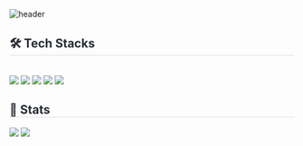 
![header](https://capsule-render.vercel.app/api?type=waving&height=200&color=gradient&text=Yuri%20Kim&fontAlignY=38&fontColor=fff&reversal=false) 


<div style="text-align: left;">
<h2 style="border-bottom: 1px solid #d8dee4; color: #282d33;"> 🛠️ Tech Stacks </h2> <br> 
  
<img src="https://img.shields.io/badge/javascript-%23F7DF1E.svg?&style=for-the-badge&logo=javascript&logoColor=black" />
<img src="https://img.shields.io/badge/react-%2361DAFB.svg?&style=for-the-badge&logo=react&logoColor=black" />
<img src="https://img.shields.io/badge/vue.js-%234FC08D.svg?&style=for-the-badge&logo=vue.js&logoColor=white" />
<img src="https://img.shields.io/badge/typescript-%233178C6.svg?&style=for-the-badge&logo=typescript&logoColor=white" />
<img src="https://img.shields.io/badge/flutter-%2302569B.svg?&style=for-the-badge&logo=flutter&logoColor=white" />

<div style="margin: ; text-align: left;" "text-align: left;"> </div>
</div>

<!-- <div style="text-align: left;">
<h2 style="border-bottom: 1px solid #d8dee4; color: #282d33;"> 🧑‍💻 Contact me </h2> <br> 
<div style="text-align: left;">  </div>  <br>  -->


<div style="text-align: left;">  </div> 
</div>
<div style="text-align: left;"> 
<h2 style="border-bottom: 1px solid #d8dee4; color: #282d33;"> 🏅 Stats </h2> <div style="text-align: left;"> <img src="https://github-readme-stats.vercel.app/api?username=onssu&bg_color=180,000000,&title_color=000000&text_color=000000"
 /> <img src="https://github-readme-stats.vercel.app/api/top-langs/?username=onssu&layout=compact&bg_color=180,000000,&title_color=000000&text_color=000000"
 /> </div> 
  </div>
    
